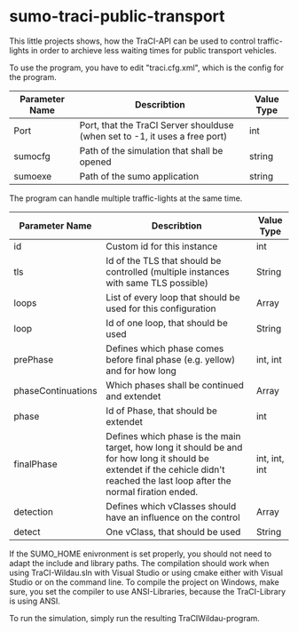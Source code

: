 # sumo-traci-public-transport
This little projects shows, how the TraCI-API can be used to control traffic-lights in order to archieve less waiting times for public transport vehicles.

To use the program, you have to edit "traci.cfg.xml", which is the config for the program.

| Parameter Name | Describtion                                                                 | Value Type |
|----------------|-----------------------------------------------------------------------------|------------|
| Port           | Port, that the TraCI Server shoulduse (when set to -1, it uses a free port) | int        |
| sumocfg        | Path of the simulation that shall be opened                                 | string     |
| sumoexe        | Path of the sumo application                                                | string     |

The program can handle multiple traffic-lights at the same time.

| Parameter Name     | Describtion                                                                                                                                                                       | Value Type    |
|--------------------|-----------------------------------------------------------------------------------------------------------------------------------------------------------------------------------|---------------|
| id                 | Custom id for this instance                                                                                                                                                       | int           |
| tls                | Id of the TLS that should be controlled (multiple instances with same TLS possible)                                                                                               | String        |
| loops              | List of every loop that should be used for this configuration                                                                                                                     | Array         |
| loop               | Id of one loop, that should be used                                                                                                                                               | String        |
| prePhase           | Defines which phase comes before final phase (e.g. yellow) and for how long                                                                                                       | int, int      |
| phaseContinuations | Which phases shall be continued and extendet                                                                                                                                      | Array         |
| phase              | Id of Phase, that should be extendet                                                                                                                                              | int           |
| finalPhase         | Defines which phase is the main target, how long it should be and for how long it should be extendet if the cehicle didn't reached the last loop after the normal firation ended. | int, int, int |
| detection          | Defines which vClasses should have an influence on the control                                                                                                                    | Array         |
| detect             | One vClass, that should be used                                                                                                                                                   | String        |

If the SUMO_HOME enivronment is set properly, you should not need to adapt the include and library paths. The compilation should work when using TraCI-Wildau.sln with Visual Studio or using cmake either with Visual Studio or on the command line.
To compile the project on Windows, make sure, you set the compiler to use ANSI-Libraries, because the TraCI-Library is using ANSI.

To run the simulation, simply run the resulting TraCIWildau-program.

